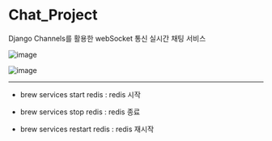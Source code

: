 <h1>Chat_Project</h1>

Django Channels를 활용한 webSocket 통신 실시간 채팅 서비스

![image](https://github.com/6eom9eun/django_webSocket/assets/104510730/9b546079-f4bf-4814-8f59-d618202553e2)

![image](https://github.com/6eom9eun/django_webSocket/assets/104510730/9628b51c-6592-4b90-a064-ae6ba39e885e)

---

- brew services start redis : redis 시작

- brew services stop redis : redis 종료

- brew services restart redis : redis 재시작
